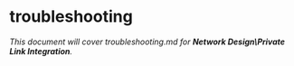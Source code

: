 # troubleshooting

_This document will cover troubleshooting.md for **Network Design\Private Link Integration**._
